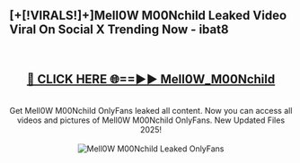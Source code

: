 <h2>[+[!VIRALS!]+]Mell0W M00Nchild Leaked Video Viral On Social X Trending Now - ibat8</h2>
<br>
<div align="center">
<h2><a href="https://libra.edu.pl?Mell0W_M00Nchild" rel="nofollow">🔴 CLICK HERE 🌐==►► Mell0W_M00Nchild</a></h2>
<br>
Get Mell0W M00Nchild OnlyFans leaked all content. Now you can access all videos and pictures of Mell0W M00Nchild OnlyFans. New Updated Files 2025!
<br>
<br>
<a href="https://libra.edu.pl?Mell0W_M00Nchild" rel="nofollow" data-target="animated-image.originalLink"><img src="https://i.ibb.co.com/WyWwxjT/player-gif2.gif" alt="Mell0W M00Nchild Leaked OnlyFans" style="max-width: 100%; display: inline-block;" data-target="animated-image.originalImage"></a>
</div>
<br>